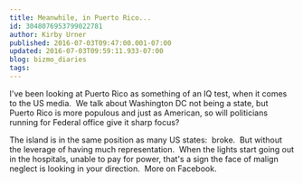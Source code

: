 ```yaml
---
title: Meanwhile, in Puerto Rico...
id: 3048076953799022781
author: Kirby Urner
published: 2016-07-03T09:47:00.001-07:00
updated: 2016-07-03T09:59:11.933-07:00
blog: bizmo_diaries
tags: 
---
```


I've been looking at Puerto Rico as something of an IQ test, when it comes to the US media.  We talk about Washington DC not being a state, but Puerto Rico is more populous and just as American, so will politicians running for Federal office give it sharp focus?

The island is in the same position as many US states:  broke.  But without the leverage of having much representation.  When the lights start going out in the hospitals, unable to pay for power, that's a sign the face of malign neglect is looking in your direction.  More on Facebook.